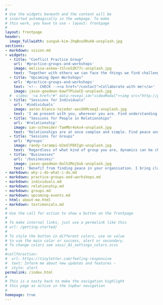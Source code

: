 ```yaml
---
#
# Use the widgets beneath and the content will be
# inserted automagically in the webpage. To make
# this work, you have to use › layout: frontpage
#
layout: frontpage
header:
  image_fullwidth: sunguk-kim-JhqBxsORuXA-unsplash.jpg
sections:
- markdown: vision.md
- widgets:
  - title: "Conflict Practice Group"
    url: '#practice-groups-and-workshops'
    image: melissa-askew-tSlvoSZK77c-unsplash.jpg
    text: 'Together with others we can face the things we find challenging and be held in presence and compassion.<br/>Every first Saturday of the month. More information and sign up <a href="https://nvc-uk.com/practice-group/conflict-facilitation-practice-group/" target="_blank">here</a>.'
  - title: "Upcoming Open Workshops"
    url: '#practice-groups-and-workshops'
    text: '<!-- CHECK --><a href="/contact">Collaborate with me!</a>'
    image: jason-goodman-6awfTPLGaCE-unsplash.jpg
  #  video: '<a href="#" data-reveal-id="videoModal"><img src="http://phlow.github.io/feeling-responsive/images/start-video-feeling-responsive-302x182.jpg" width="302" height="182" alt=""/></a>'
  - title: "Sessions for Individuals"
    url: '#individuals'
    image: aaron-blanco-tejedor-aocUkMcxeqI-unsplash.jpg
    text: 'I am present with you, wherever you are. Find understanding and peace.'
  - title: "Sessions for People in Relationships"
    url: '#relationship'
    image: ian-schneider-TamMbr4okv4-unsplash.jpg
    text: 'Relationships are at once complex and simple. Find peace and understanding.'
  - title: "Sessions for Groups"
    url: '#groups'
    image: randy-tarampi-U2eUlPEKIgU-unsplash.jpg
    text: 'Regardless of what kind of group you are, dynamics can be challenging. Clarity and discernment<br/> Have things fall into place. '
  - title: "Businesses"
    url: '/businesses/'
    image: jason-goodman-Oalh2MojUuk-unsplash.jpg
    text: 'Benefit from finding peace in your organisation. I bring clarity and orentation, passing on skills and helping you navigate the most challenging situations.'
- markdown: why-i-do-what-i-do.md
- markdown: practice-groups-and-workshops.md
- markdown: individuals.md
- markdown: relationship.md
- markdown: groups.md
- markdown: upcoming-events.md
- html: about-me.html
- markdown: testimonials.md
#
# Use the call for action to show a button on the frontpage
#
# To make internal links, just use a permalink like this
# url: /getting-started/
#
# To style the button in different colors, use no value
# to use the main color or success, alert or secondary.
# To change colors see sass/_01_settings_colors.scss
#
#callforaction:
#  url: https://tinyletter.com/feeling-responsive
#  text: Inform me about new updates and features ›
#  style: alert
permalink: /index.html
#
# This is a nasty hack to make the navigation highlight
# this page as active in the topbar navigation
#
homepage: true
---
```



<!--
<div id="videoModal" class="reveal-modal large" data-reveal="">
  <div class="flex-video widescreen vimeo" style="display: block;">
    <iframe width="1280" height="720" src="https://www.youtube.com/embed/3b5zCFSmVvU" frameborder="0" allowfullscreen></iframe>
  </div>
  <a class="close-reveal-modal">&#215;</a>
</div>
-->
